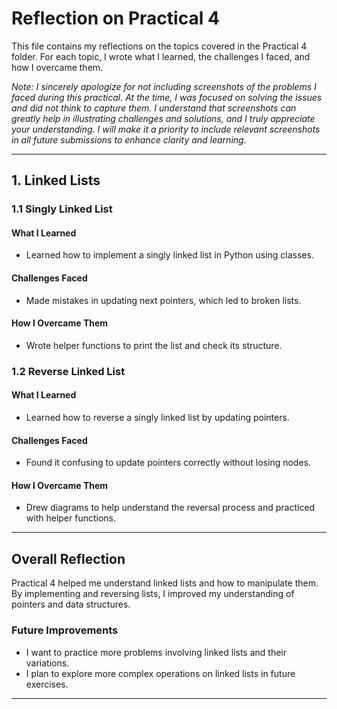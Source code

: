 # Reflection on Practical 4

This file contains my reflections on the topics covered in the Practical 4 folder. For each topic, I wrote what I learned, the challenges I faced, and how I overcame them. 

*Note: I sincerely apologize for not including screenshots of the problems I faced during this practical. At the time, I was focused on solving the issues and did not think to capture them. I understand that screenshots can greatly help in illustrating challenges and solutions, and I truly appreciate your understanding. I will make it a priority to include relevant screenshots in all future submissions to enhance clarity and learning.*

---

## 1. Linked Lists
### 1.1 Singly Linked List
#### What I Learned
- Learned how to implement a singly linked list in Python using classes.
#### Challenges Faced
- Made mistakes in updating next pointers, which led to broken lists.
#### How I Overcame Them
- Wrote helper functions to print the list and check its structure.

### 1.2 Reverse Linked List
#### What I Learned
- Learned how to reverse a singly linked list by updating pointers.
#### Challenges Faced
- Found it confusing to update pointers correctly without losing nodes.
#### How I Overcame Them
- Drew diagrams to help understand the reversal process and practiced with helper functions.

---

##  Overall Reflection
Practical 4 helped me understand linked lists and how to manipulate them. By implementing and reversing lists, I improved my understanding of pointers and data structures.

### Future Improvements
- I want to practice more problems involving linked lists and their variations.
- I plan to explore more complex operations on linked lists in future exercises.

---

